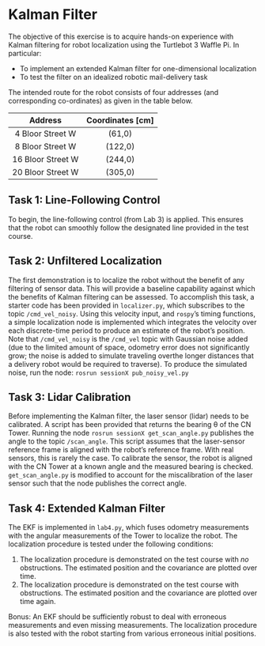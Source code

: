 # Kalman Filter

The objective of this exercise is to acquire hands-on experience with Kalman filtering for robot localization using the Turtlebot 3 Waffle Pi. In particular:

* To implement an extended Kalman filter for one-dimensional localization
* To test the filter on an idealized robotic mail-delivery task

The intended route for the robot consists of four addresses (and corresponding co-ordinates) as given in the table below.

| Address | Coordinates [cm] |
| :---: | :---: |
| 4 Bloor Street W | (61,0) |
| 8 Bloor Street W | (122,0) |
| 16 Bloor Street W | (244,0) |
| 20 Bloor Street W | (305,0) |

## Task 1: Line-Following Control
To begin, the line-following control (from Lab 3) is applied. This ensures that the robot can smoothly follow the designated line provided in the test course.

## Task 2: Unfiltered Localization 
The first demonstration is to localize the robot without the benefit of any filtering of sensor data. This will provide a baseline capability against which the benefits of Kalman filtering can be assessed. To accomplish this task, a starter code has been provided in `localizer.py`, which subscribes to the topic `/cmd_vel_noisy`. Using this velocity input, and `rospy`’s timing functions, a simple localization node is implemented which integrates the velocity over each discrete-time period to produce an estimate of the robot’s position. Note that `/cmd_vel_noisy` is the `/cmd_vel` topic with Gaussian noise added (due to the limited amount of space, odometry error does not significantly grow; the noise is added to simulate traveling overthe longer distances that a delivery robot would be required to traverse). To produce the simulated noise, run the node: 
```rosrun sessionX pub_noisy_vel.py```

## Task 3: Lidar Calibration
Before implementing the Kalman filter, the laser sensor (lidar) needs to be calibrated. A script has been provided that returns the bearing θ of the CN Tower. Running the node
```rosrun sessionX get_scan_angle.py```
publishes the angle to the topic `/scan_angle`. This script assumes that the laser-sensor reference frame is aligned with the robot’s reference frame. With real sensors, this is rarely the case. To calibrate the sensor, the robot is aligned with the CN Tower at a known angle and the measured bearing is checked. `get_scan_angle.py` is modified to account for the miscalibration of the laser sensor such that the node publishes the correct angle.

## Task 4: Extended Kalman Filter
The EKF is implemented in `lab4.py`, which fuses odometry measurements with the angular measurements of the Tower to localize the robot. The localization procedure is tested under the following conditions:

1. The localization procedure is demonstrated on the test course with *no* obstructions. The estimated position and the covariance are plotted over time.
2.  The localization procedure is demonstrated on the test course with obstructions. The estimated position and the covariance are plotted over time again. 

Bonus: An EKF should be sufficiently robust to deal with erroneous measurements and even missing measurements. The localization procedure is also tested with the robot starting from various erroneous initial positions.
